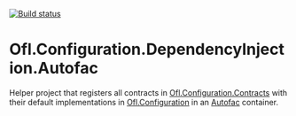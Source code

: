 [![Build status](https://ci.appveyor.com/api/projects/status/2gidoifj74c73eai?svg=true)](https://ci.appveyor.com/project/OneFrameLink/ofl-configuration-dependencyinjection-autofac)

# Ofl.Configuration.DependencyInjection.Autofac
Helper project that registers all contracts in [Ofl.Configuration.Contracts](https://github.com/OneFrameLink/Ofl.Configuration.Contracts) with their default implementations in [Ofl.Configuration](https://github.com/OneFrameLink/Ofl.Configuration) in an [Autofac](http://docs.autofac.org/en/latest/integration/aspnetcore.html) container.